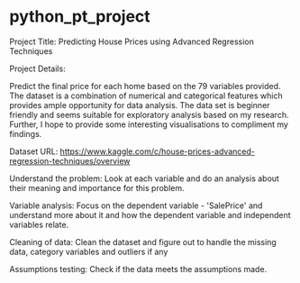 # python_pt_project
Project Title: Predicting House Prices using Advanced Regression Techniques

Project Details: 

Predict the final price for each home based on the 79 variables provided.
The dataset is a combination of numerical and categorical features which provides ample opportunity for data analysis. 
The data set is beginner friendly and seems suitable for exploratory analysis based on my research. 
Further, I hope to provide some interesting visualisations to compliment my findings.

Dataset URL: https://www.kaggle.com/c/house-prices-advanced-regression-techniques/overview

Understand the problem: Look at each variable and do an analysis about their meaning and importance for this problem.

Variable analysis: Focus on the dependent variable - 'SalePrice' and understand more about it and how the dependent variable and independent variables relate.

Cleaning of data: Clean the dataset and figure out to handle the missing data, category variables and outliers if any

Assumptions testing: Check if the data meets the assumptions made.
